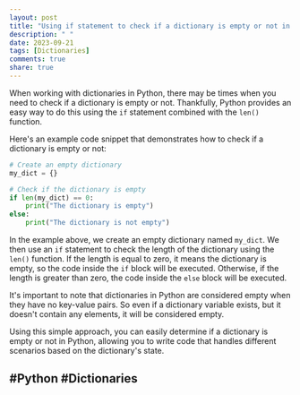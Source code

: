 ```yaml
---
layout: post
title: "Using if statement to check if a dictionary is empty or not in Python"
description: " "
date: 2023-09-21
tags: [Dictionaries]
comments: true
share: true
---
```


When working with dictionaries in Python, there may be times when you need to check if a dictionary is empty or not. Thankfully, Python provides an easy way to do this using the `if` statement combined with the `len()` function.

Here's an example code snippet that demonstrates how to check if a dictionary is empty or not:

```python
# Create an empty dictionary
my_dict = {}

# Check if the dictionary is empty
if len(my_dict) == 0:
    print("The dictionary is empty")
else:
    print("The dictionary is not empty")
```

In the example above, we create an empty dictionary named `my_dict`. We then use an `if` statement to check the length of the dictionary using the `len()` function. If the length is equal to zero, it means the dictionary is empty, so the code inside the `if` block will be executed. Otherwise, if the length is greater than zero, the code inside the `else` block will be executed.

It's important to note that dictionaries in Python are considered empty when they have no key-value pairs. So even if a dictionary variable exists, but it doesn't contain any elements, it will be considered empty.

Using this simple approach, you can easily determine if a dictionary is empty or not in Python, allowing you to write code that handles different scenarios based on the dictionary's state.

## #Python #Dictionaries